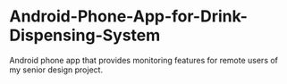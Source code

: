 # Android-Phone-App-for-Drink-Dispensing-System
Android phone app that provides monitoring features for remote users of my senior design project.
